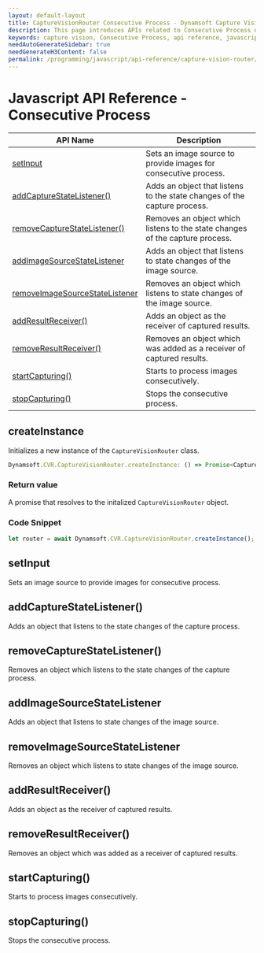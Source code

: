 ```yaml
---
layout: default-layout
title: CaptureVisionRouter Consecutive Process - Dynamsoft Capture Vision JavaScript Edition API
description: This page introduces APIs related to Consecutive Process of Dynamsoft Capture Vision JavaScript Edition.
keywords: capture vision, Consecutive Process, api reference, javascript, js
needAutoGenerateSidebar: true
needGenerateH3Content: false
permalink: /programming/javascript/api-reference/capture-vision-router/consecutive-process.html
---
```


# Javascript API Reference - Consecutive Process

| API Name                                                          | Description                                                                  |
| ----------------------------------------------------------------- | ---------------------------------------------------------------------------- |
| [setInput](#setinput)                                             | Sets an image source to provide images for consecutive process.              |
| [addCaptureStateListener()](#addcapturestatelistener)             | Adds an object that listens to the state changes of the capture process.     |
| [removeCaptureStateListener()](#removecapturestatelistener)       | Removes an object which listens to the state changes of the capture process. |
| [addImageSourceStateListener](#addimagesourcestatelistener)       | Adds an object that listens to state changes of the image source.            |
| [removeImageSourceStateListener](#removeimagesourcestatelistener) | Removes an object which listens to state changes of the image source.        |
| [addResultReceiver()](#addresultreceiver)                         | Adds an object as the receiver of captured results.                          |
| [removeResultReceiver()](#removeresultreceiver)                   | Removes an object which was added as a receiver of captured results.         |
| [startCapturing()](#startcapturing)                               | Starts to process images consecutively.                                      |
| [stopCapturing()](#stopcapturing)                                 | Stops the consecutive process.                                               |

## createInstance

Initializes a new instance of the `CaptureVisionRouter` class.

```typescript
Dynamsoft.CVR.CaptureVisionRouter.createInstance: () => Promise<CaptureVisionRouter>;
```

### Return value

A promise that resolves to the initalized `CaptureVisionRouter` object.

### Code Snippet

```js
let router = await Dynamsoft.CVR.CaptureVisionRouter.createInstance();
```

## setInput

Sets an image source to provide images for consecutive process.

## addCaptureStateListener()

Adds an object that listens to the state changes of the capture process.

## removeCaptureStateListener()

Removes an object which listens to the state changes of the capture process.

## addImageSourceStateListener

Adds an object that listens to state changes of the image source.

## removeImageSourceStateListener

Removes an object which listens to state changes of the image source.

## addResultReceiver()

Adds an object as the receiver of captured results.

## removeResultReceiver()

Removes an object which was added as a receiver of captured results.

## startCapturing()

Starts to process images consecutively.

## stopCapturing()

Stops the consecutive process.
